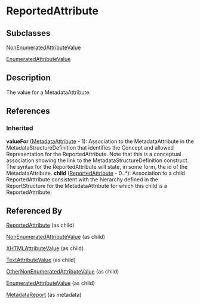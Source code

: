 
# ReportedAttribute



## Subclasses

[NonEnumeratedAttributeValue](NonEnumeratedAttributeValue.md)

[EnumeratedAttributeValue](EnumeratedAttributeValue.md)



## Description

The value for a MetadataAttribute.




## References

### Inherited

**valueFor** ([MetadataAttribute](MetadataAttribute.md) - 1): Association to the MetadataAttribute in the MetadataStructureDefinition that identifies the Concept and allowed Representation for the ReportedAttribute. Note that this is a conceptual association showing the link to the MetadataStructureDefinition construct. The syntax for the ReportedAttribute will state, in some form, the id of the MetadataAttribute.
**child** ([ReportedAttribute](ReportedAttribute.md) - 0..*): Association to a child ReportedAttribute consistent with the hierarchy defined in the ReportStructure for the MetadataAttribute for which this child is a ReportedAttribute.


## Referenced By

[ReportedAttribute](ReportedAttribute.md) (as child)

[NonEnumeratedAttributeValue](NonEnumeratedAttributeValue.md) (as child)

[XHTMLAttributeValue](XHTMLAttributeValue.md) (as child)

[TextAttributeValue](TextAttributeValue.md) (as child)

[OtherNonEnumeratedAttributeValue](OtherNonEnumeratedAttributeValue.md) (as child)

[EnumeratedAttributeValue](EnumeratedAttributeValue.md) (as child)

[MetadataReport](MetadataReport.md) (as metadata)


